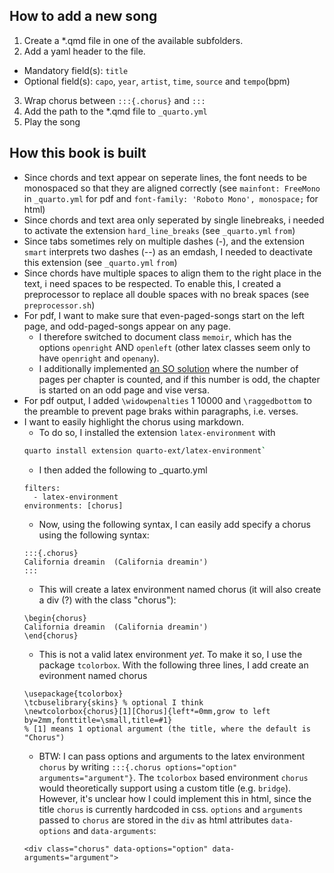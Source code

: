 

## How to add a new song

1. Create a \*.qmd file in one of the available subfolders. 
2. Add a yaml header to the file.
  - Mandatory field(s): `title`
  - Optional field(s): `capo`, `year`, `artist`, `time`, `source` and `tempo`(bpm)
3. Wrap chorus between `:::{.chorus}` and `:::`
4. Add the path to the \*.qmd file to `_quarto.yml`
5. Play the song


## How this book is built

- Since chords and text appear on seperate lines, the font needs to be monospaced so that they are aligned correctly (see `mainfont: FreeMono` in `_quarto.yml` for pdf and `font-family: 'Roboto Mono', monospace;` for html)
- Since chords and text area only seperated by single linebreaks, i needed to activate the extension `hard_line_breaks` (see `_quarto.yml` `from`)
- Since tabs sometimes rely on multiple dashes (-), and the extension `smart` interprets two dashes (--) as an emdash, I needed to deactivate this extension (see `_quarto.yml` `from`)
- Since chords have multiple spaces to align them to the right place in the text, i need spaces to be respected. To enable this, I created a preprocessor to replace all double spaces with no break spaces (see `preprocessor.sh`)
- For pdf, I want to make sure that even-paged-songs start on the left page, and odd-paged-songs appear on any page. 
  - I therefore switched to document class `memoir`, which has the options `openright` AND `openleft` (other latex classes seem only to have `openright` and `openany`). 
  - I additionally implemented [an SO solution](https://tex.stackexchange.com/questions/66278/chapters-that-openleft-unless-the-chapter-is-only-one-page-long?rq=1) where the number of pages per chapter is counted, and if this number is odd, the chapter is started on an odd page and vise versa.
- For pdf output, I added `\widowpenalties` 1 10000 and `\raggedbottom` to the preamble to prevent page braks within paragraphs, i.e. verses.
- I want to easily highlight the chorus using markdown. 
  - To do so, I installed the extension `latex-environment` with
  ```sh
  quarto install extension quarto-ext/latex-environment`
  ```
  - I then added the following to _quarto.yml
  ```
  filters:
    - latex-environment
  environments: [chorus]
  ```
  - Now, using the following syntax, I can easily add specify a chorus using the following syntax:
  ```
  :::{.chorus}
  California dreamin  (California dreamin')
  :::
  ```
  - This will create a latex environment named chorus (it will also create a div (?) with the class "chorus"):
  ```
  \begin{chorus}
  California dreamin  (California dreamin')
  \end{chorus}
  ```
  - This is not a valid latex environment *yet*. To make it so, I use the package `tcolorbox`. With the following three lines, I add create an evironment named chorus
  ```
  \usepackage{tcolorbox}
  \tcbuselibrary{skins} % optional I think
  \newtcolorbox{chorus}[1][Chorus]{left*=0mm,grow to left by=2mm,fonttitle=\small,title=#1}
  % [1] means 1 optional argument (the title, where the default is "Chorus")
  ```
  - BTW: I can pass options and arguments to the latex environment `chorus` by writing `:::{.chorus options="option" arguments="argument"}`. The `tcolorbox` based environment `chorus` would theoretically support using a custom title (e.g. `bridge`). However, it's unclear how I could implement this in html, since the title `chorus` is currently hardcoded in css. `options` and `arguments` passed to `chorus` are stored in the `div` as html attributes `data-options` and `data-arguments`:
  ```
  <div class="chorus" data-options="option" data-arguments="argument">
  ```




